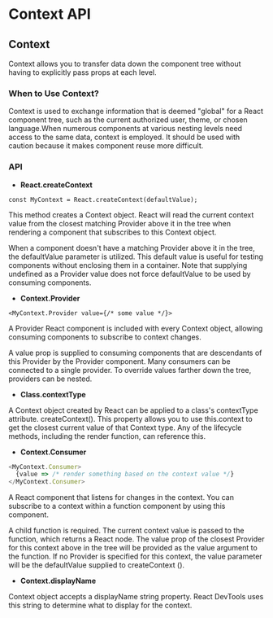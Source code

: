 # Context API

## Context
Context allows you to transfer data down the component tree without having to explicitly pass props at each level.

### When to Use Context?
Context is used to exchange information that is deemed "global" for a React component tree, such as the current authorized user, theme, or chosen language.When numerous components at various nesting levels need access to the same data, context is employed. It should be used with caution because it makes component reuse more difficult.

### API

+ **React.createContext**

`const MyContext = React.createContext(defaultValue);`

This method creates a Context object. React will read the current context value from the closest matching Provider above it in the tree when rendering a component that subscribes to this Context object.

When a component doesn't have a matching Provider above it in the tree, the defaultValue parameter is utilized. This default value is useful for testing components without enclosing them in a container. Note that supplying undefined as a Provider value does not force defaultValue to be used by consuming components.

+ **Context.Provider**

`<MyContext.Provider value={/* some value */}>`

A Provider React component is included with every Context object, allowing consuming components to subscribe to context changes.

A value prop is supplied to consuming components that are descendants of this Provider by the Provider component. Many consumers can be connected to a single provider. To override values farther down the tree, providers can be nested.

+ **Class.contextType**

A Context object created by React can be applied to a class's contextType attribute. createContext(). This property allows you to use this.context to get the closest current value of that Context type. Any of the lifecycle methods, including the render function, can reference this.

+ **Context.Consumer**

```js
<MyContext.Consumer>
  {value => /* render something based on the context value */}
</MyContext.Consumer>
```

A React component that listens for changes in the context. You can subscribe to a context within a function component by using this component.

A child function is required. The current context value is passed to the function, which returns a React node. The value prop of the closest Provider for this context above in the tree will be provided as the value argument to the function. If no Provider is specified for this context, the value parameter will be the defaultValue supplied to createContext ().

+ **Context.displayName**

Context object accepts a displayName string property. React DevTools uses this string to determine what to display for the context.






